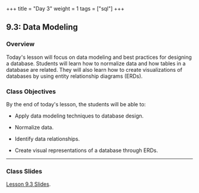 +++
title = "Day 3"
weight = 1
tags = ["sql"] 
+++

## 9.3: Data Modeling

### Overview

Today's lesson will focus on data modeling and best practices for designing a database. Students will learn how to normalize data and how tables in a database are related. They will also learn how to create visualizations of databases by using entity relationship diagrams (ERDs).

### Class Objectives

By the end of today's lesson, the students will be able to:

* Apply data modeling techniques to database design.

* Normalize data.

* Identify data relationships.

* Create visual representations of a database through ERDs.

---

### Class Slides

[Lesson 9.3 Slides](https://docs.google.com/presentation/d/1PT_MqFt4atL8E34a0HeiUME8Mq7BimiSmRzd-R6HXI8/edit?usp=sharing).
